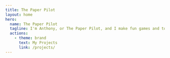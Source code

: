 ```yaml
---
title: The Paper Pilot
layout: home
hero:
  name: The Paper Pilot
  tagline: I'm Anthony, or The Paper Pilot, and I make fun games and tools!
  actions:
    - theme: brand
      text: My Projects
      link: /projects/
---
```


